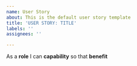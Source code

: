 ```yaml
---
name: User Story
about: This is the default user story template
title: 'USER STORY: TITLE'
labels: ''
assignees: ''

---
```


As a **role** I can **capability** so that **benefit**
